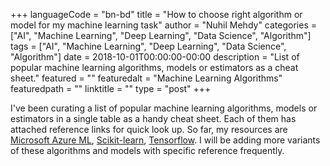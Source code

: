 +++
languageCode = "bn-bd"
title = "How to choose right algorithm or model for my machine learning task"
author = "Nuhil Mehdy"
categories = ["AI", "Machine Learning", "Deep Learning", "Data Science", "Algorithm"]
tags = ["AI", "Machine Learning", "Deep Learning", "Data Science", "Algorithm"]
date = 2018-10-01T00:00:00-00:00
description = "List of popular machine learning algorithms, models or estimators as a cheat sheet."
featured = ""
featuredalt = "Machine Learning Algorithms"
featuredpath = ""
linktitle = ""
type = "post"
+++

I've been curating a list of popular machine learning algorithms, models or estimators in a single table as a handy cheat sheet. Each of them has attached reference links for quick look up. So far, my resources are [Microsoft Azure ML](https://studio.azureml.net/), [Scikit-learn](http://scikit-learn.org/stable/), [Tensorflow](https://www.tensorflow.org/). I will be adding more variants of these algorithms and models with specific reference frequently.

<!--more-->

<script src="https://gist.github.com/nuhil/7e579f268f0198d2fb31743539791fae.js"></script>